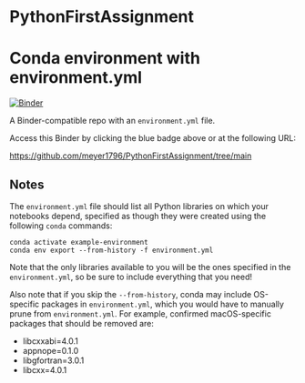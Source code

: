 # PythonFirstAssignment

# Conda environment with environment.yml

[![Binder](http://mybinder.org/badge_logo.svg)](https://github.com/meyer1796/PythonFirstAssignment/tree/main)

A Binder-compatible repo with an `environment.yml` file.

Access this Binder by clicking the blue badge above or at the following URL:

https://github.com/meyer1796/PythonFirstAssignment/tree/main

## Notes
The `environment.yml` file should list all Python libraries on which your notebooks
depend, specified as though they were created using the following `conda` commands:

```
conda activate example-environment
conda env export --from-history -f environment.yml
```

Note that the only libraries available to you will be the ones specified in
the `environment.yml`, so be sure to include everything that you need! 

Also note that if you skip the `--from-history`, conda may include OS-specific
packages in `environment.yml`, which you would have to manually prune from
`environment.yml`.  For example, confirmed macOS-specific packages that should
be removed are:

* libcxxabi=4.0.1
* appnope=0.1.0
* libgfortran=3.0.1
* libcxx=4.0.1
